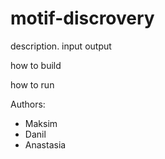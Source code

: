 # motif-discrovery

description.
input
output

how to build 

how to run

Authors:
- Maksim
- Danil
- Anastasia
